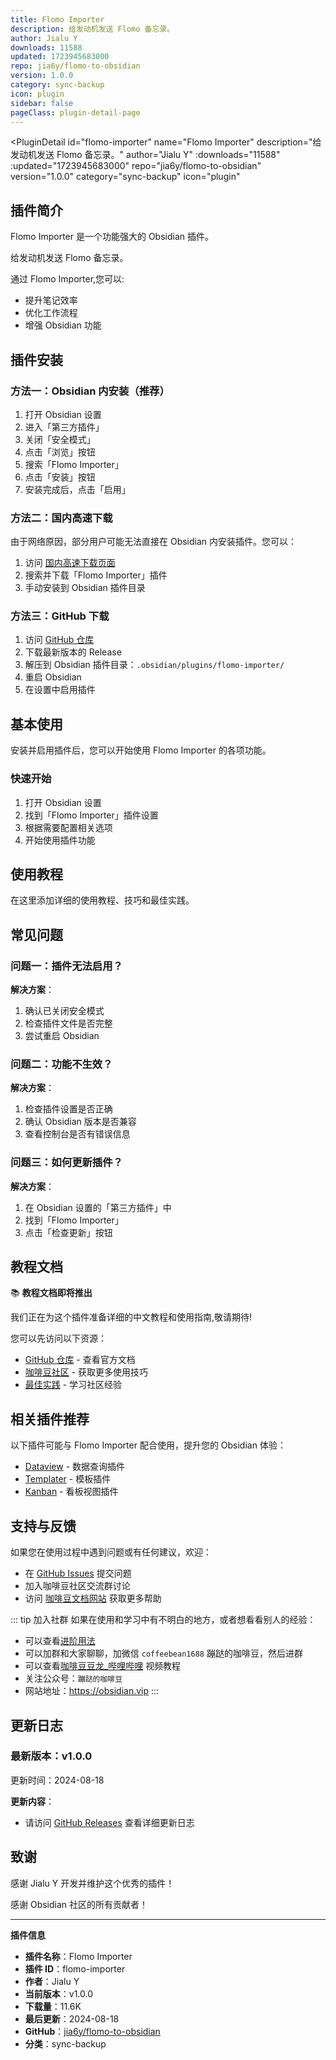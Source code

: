```yaml
---
title: Flomo Importer
description: 给发动机发送 Flomo 备忘录。
author: Jialu Y
downloads: 11588
updated: 1723945683000
repo: jia6y/flomo-to-obsidian
version: 1.0.0
category: sync-backup
icon: plugin
sidebar: false
pageClass: plugin-detail-page
---
```


<PluginDetail
  id="flomo-importer"
  name="Flomo Importer"
  description="给发动机发送 Flomo 备忘录。"
  author="Jialu Y"
  :downloads="11588"
  :updated="1723945683000"
  repo="jia6y/flomo-to-obsidian"
  version="1.0.0"
  category="sync-backup"
  icon="plugin"
>

<!-- AUTO_GENERATED_START -->
## 插件简介

Flomo Importer 是一个功能强大的 Obsidian 插件。

给发动机发送 Flomo 备忘录。

通过 Flomo Importer,您可以:

- 提升笔记效率
- 优化工作流程
- 增强 Obsidian 功能

<!-- AUTO_GENERATED_END -->

<!-- AUTO_GENERATED_START -->
## 插件安装

### 方法一：Obsidian 内安装（推荐）

1. 打开 Obsidian 设置
2. 进入「第三方插件」
3. 关闭「安全模式」
4. 点击「浏览」按钮
5. 搜索「Flomo Importer」
6. 点击「安装」按钮
7. 安装完成后，点击「启用」

### 方法二：国内高速下载

由于网络原因，部分用户可能无法直接在 Obsidian 内安装插件。您可以：

1. 访问 [国内高速下载页面](/zh/documentation/obsidian-plugins-download.html)
2. 搜索并下载「Flomo Importer」插件
3. 手动安装到 Obsidian 插件目录

### 方法三：GitHub 下载

1. 访问 [GitHub 仓库](https://github.com/jia6y/flomo-to-obsidian)
2. 下载最新版本的 Release
3. 解压到 Obsidian 插件目录：`.obsidian/plugins/flomo-importer/`
4. 重启 Obsidian
5. 在设置中启用插件

## 基本使用

安装并启用插件后，您可以开始使用 Flomo Importer 的各项功能。

### 快速开始

1. 打开 Obsidian 设置
2. 找到「Flomo Importer」插件设置
3. 根据需要配置相关选项
4. 开始使用插件功能

<!-- AUTO_GENERATED_END -->

<!-- CUSTOM_CONTENT_START:tutorial -->
## 使用教程

在这里添加详细的使用教程、技巧和最佳实践。

<!-- CUSTOM_CONTENT_END:tutorial -->

<!-- SHARED_CONTENT_START -->
## 常见问题

### 问题一：插件无法启用？

**解决方案**：
1. 确认已关闭安全模式
2. 检查插件文件是否完整
3. 尝试重启 Obsidian

### 问题二：功能不生效？

**解决方案**：
1. 检查插件设置是否正确
2. 确认 Obsidian 版本是否兼容
3. 查看控制台是否有错误信息

### 问题三：如何更新插件？

**解决方案**：
1. 在 Obsidian 设置的「第三方插件」中
2. 找到「Flomo Importer」
3. 点击「检查更新」按钮

## 教程文档

📚 **教程文档即将推出**

我们正在为这个插件准备详细的中文教程和使用指南,敬请期待!

您可以先访问以下资源：
- [GitHub 仓库](https://github.com/jia6y/flomo-to-obsidian) - 查看官方文档
- [咖啡豆社区](/zh/bases/) - 获取更多使用技巧
- [最佳实践](/zh/best-practices/) - 学习社区经验

## 相关插件推荐

以下插件可能与 Flomo Importer 配合使用，提升您的 Obsidian 体验：

- [Dataview](/zh/plugins/dataview.html) - 数据查询插件
- [Templater](/zh/plugins/templater-obsidian.html) - 模板插件
- [Kanban](/zh/plugins/obsidian-kanban.html) - 看板视图插件

## 支持与反馈

如果您在使用过程中遇到问题或有任何建议，欢迎：

- 在 [GitHub Issues](https://github.com/jia6y/flomo-to-obsidian/issues) 提交问题
- 加入咖啡豆社区交流群讨论
- 访问 [咖啡豆文档网站](https://obsidian.vip) 获取更多帮助

::: tip 加入社群
如果在使用和学习中有不明白的地方，或者想看看别人的经验：
- 可以查看[进阶用法](/zh/advanced)
- 可以加群和大家聊聊，加微信 `coffeebean1688` 蹦跶的咖啡豆，然后进群
- 可以查看[咖啡豆豆龙_哔哩哔哩](https://space.bilibili.com/618777356) 视频教程
- 关注公众号：`蹦跶的咖啡豆`
- 网站地址：https://obsidian.vip
:::
<!-- SHARED_CONTENT_END -->

<!-- AUTO_GENERATED_START -->
## 更新日志

### 最新版本：v1.0.0

更新时间：2024-08-18

**更新内容**：
- 请访问 [GitHub Releases](https://github.com/jia6y/flomo-to-obsidian/releases) 查看详细更新日志

## 致谢

感谢 Jialu Y 开发并维护这个优秀的插件！

感谢 Obsidian 社区的所有贡献者！

---

**插件信息**
- **插件名称**：Flomo Importer
- **插件 ID**：flomo-importer
- **作者**：Jialu Y
- **当前版本**：v1.0.0
- **下载量**：11.6K
- **最后更新**：2024-08-18
- **GitHub**：[jia6y/flomo-to-obsidian](https://github.com/jia6y/flomo-to-obsidian)
- **分类**：sync-backup
<!-- AUTO_GENERATED_END -->

</PluginDetail>

